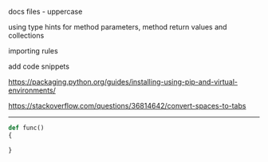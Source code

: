 docs files - uppercase

using type hints for method parameters, method return values and collections

importing rules



add code snippets


https://packaging.python.org/guides/installing-using-pip-and-virtual-environments/

https://stackoverflow.com/questions/36814642/convert-spaces-to-tabs
___


``` python
def func()
{
    
}
```
